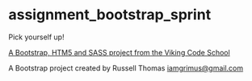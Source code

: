 assignment_bootstrap_sprint
===========================

Pick yourself up!

[A Bootstrap, HTM5 and SASS project from the Viking Code School](http://www.vikingcodeschool.com)

A Bootstrap project created by Russell Thomas iamgrimus@gmail.com